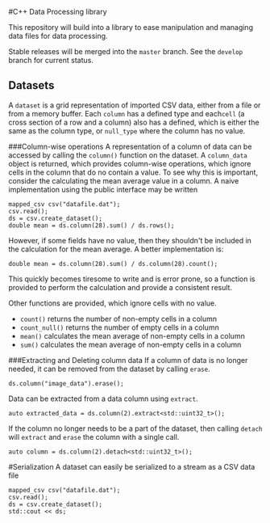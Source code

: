 #C++ Data Processing library

This repository will build into a library to ease manipulation and managing data files for data processing.

Stable releases will be merged into the `master` branch.
See the `develop` branch for current status.

## Datasets
A `dataset` is a grid representation of imported CSV data, either from a file or from a memory buffer. Each `column` has a defined type and each`cell` (a cross section of a row and a column) also has a defined, which is either the same as the column type, or `null_type` where the column has no value.

###Column-wise operations
A representation of a column of data can be accessed by calling the `column()` function on the dataset. A `column_data` object is returned, which provides column-wise operations, which ignore cells in the column that do no contain a value. To see why this is important, consider the calculating the mean average value in a column. A naive implementation using the public interface may be written

    mapped_csv csv("datafile.dat");
    csv.read();
    ds = csv.create_dataset();
    double mean = ds.column(28).sum() / ds.rows();

However, if some fields have no value, then they shouldn't be included in the calculation for the mean average. A better implementation is:

    double mean = ds.column(28).sum() / ds.column(28).count();

This quickly becomes tiresome to write and is error prone, so a function is provided to perform the calculation and provide a consistent result.

Other functions are provided, which ignore cells with no value.
* `count()` returns the number of non-empty cells in a column
* `count_null()` returns the number of empty cells in a column
* `mean()` calculates the mean average of non-empty cells in a column
* `sum()` calculates the mean average of non-empty cells in a column

###Extracting and Deleting column data
If a column of data is no longer needed, it can be removed from the dataset by calling `erase`.

    ds.column("image_data").erase();

Data can be extracted from a data column using `extract`.

    auto extracted_data = ds.column(2).extract<std::uint32_t>();

If the column no longer needs to be a part of the dataset, then calling `detach` will `extract` and `erase` the column with a single call.

    auto column = ds.column(2).detach<std::uint32_t>();


#Serialization
A dataset can easily be serialized to a stream as a CSV data file

    mapped_csv csv("datafile.dat");
    csv.read();
    ds = csv.create_dataset();
    std::cout << ds;
